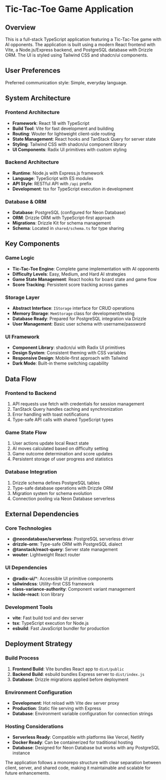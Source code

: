 # Tic-Tac-Toe Game Application

## Overview

This is a full-stack TypeScript application featuring a Tic-Tac-Toe game with AI opponents. The application is built using a modern React frontend with Vite, a Node.js/Express backend, and PostgreSQL database with Drizzle ORM. The UI is styled using Tailwind CSS and shadcn/ui components.

## User Preferences

Preferred communication style: Simple, everyday language.

## System Architecture

### Frontend Architecture
- **Framework**: React 18 with TypeScript
- **Build Tool**: Vite for fast development and building
- **Routing**: Wouter for lightweight client-side routing
- **State Management**: React hooks and TanStack Query for server state
- **Styling**: Tailwind CSS with shadcn/ui component library
- **UI Components**: Radix UI primitives with custom styling

### Backend Architecture
- **Runtime**: Node.js with Express.js framework
- **Language**: TypeScript with ES modules
- **API Style**: RESTful API with `/api` prefix
- **Development**: tsx for TypeScript execution in development

### Database & ORM
- **Database**: PostgreSQL (configured for Neon Database)
- **ORM**: Drizzle ORM with TypeScript-first approach
- **Migrations**: Drizzle Kit for schema management
- **Schema**: Located in `shared/schema.ts` for type sharing

## Key Components

### Game Logic
- **Tic-Tac-Toe Engine**: Complete game implementation with AI opponents
- **Difficulty Levels**: Easy, Medium, and Hard AI strategies
- **Game State Management**: React hooks for board state and game flow
- **Score Tracking**: Persistent score tracking across games

### Storage Layer
- **Abstract Interface**: `IStorage` interface for CRUD operations
- **Memory Storage**: `MemStorage` class for development/testing
- **Database Ready**: Prepared for PostgreSQL integration via Drizzle
- **User Management**: Basic user schema with username/password

### UI Framework
- **Component Library**: shadcn/ui with Radix UI primitives
- **Design System**: Consistent theming with CSS variables
- **Responsive Design**: Mobile-first approach with Tailwind
- **Dark Mode**: Built-in theme switching capability

## Data Flow

### Frontend to Backend
1. API requests use fetch with credentials for session management
2. TanStack Query handles caching and synchronization
3. Error handling with toast notifications
4. Type-safe API calls with shared TypeScript types

### Game State Flow
1. User actions update local React state
2. AI moves calculated based on difficulty setting
3. Game outcome determination and score updates
4. Persistent storage of user progress and statistics

### Database Integration
1. Drizzle schema defines PostgreSQL tables
2. Type-safe database operations with Drizzle ORM
3. Migration system for schema evolution
4. Connection pooling via Neon Database serverless

## External Dependencies

### Core Technologies
- **@neondatabase/serverless**: PostgreSQL serverless driver
- **drizzle-orm**: Type-safe ORM with PostgreSQL dialect
- **@tanstack/react-query**: Server state management
- **wouter**: Lightweight React router

### UI Dependencies
- **@radix-ui/***: Accessible UI primitive components
- **tailwindcss**: Utility-first CSS framework
- **class-variance-authority**: Component variant management
- **lucide-react**: Icon library

### Development Tools
- **vite**: Fast build tool and dev server
- **tsx**: TypeScript execution for Node.js
- **esbuild**: Fast JavaScript bundler for production

## Deployment Strategy

### Build Process
1. **Frontend Build**: Vite bundles React app to `dist/public`
2. **Backend Build**: esbuild bundles Express server to `dist/index.js`
3. **Database**: Drizzle migrations applied before deployment

### Environment Configuration
- **Development**: Hot reload with Vite dev server proxy
- **Production**: Static file serving with Express
- **Database**: Environment variable configuration for connection strings

### Hosting Considerations
- **Serverless Ready**: Compatible with platforms like Vercel, Netlify
- **Docker Ready**: Can be containerized for traditional hosting
- **Database**: Designed for Neon Database but works with any PostgreSQL instance

The application follows a monorepo structure with clear separation between client, server, and shared code, making it maintainable and scalable for future enhancements.